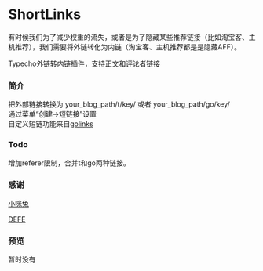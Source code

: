 # ShortLinks
有时候我们为了减少权重的流失，或者是为了隐藏某些推荐链接（比如淘宝客、主机推荐），我们需要将外链转化为内链（淘宝客、主机推荐都是是隐藏AFF）。

Typecho外链转内链插件，支持正文和评论者链接

### 简介
把外部链接转换为 your_blog_path/t/key/
或者 your_blog_path/go/key/ <br>
通过菜单“创建->短链接”设置 <br>
自定义短链功能来自[golinks](http://defe.me/prg/429.html "golinks")

### Todo

增加referer限制，合并t和go两种链接。

### 感谢
[小咪兔](http://forum.typecho.org/viewtopic.php?t=5576 "小咪兔")

[DEFE](http://defe.me/prg/429.html "golinks")

### 预览
暂时没有